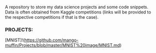 A repository to store my data science projects and some code snippets. 
Data is often obtained from Kaggle competitions 
(links will be provided to the respective competitions if that is the case).



### PROJECTS:

[MNIST]!(https://github.com/mango-muffin/Projects/blob/master/MNIST%20image/MNIST.md)
